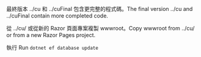 <span data-ttu-id="62518-101">最終版本 ../cu 和 ../cuFinal 包含更完整的程式碼。</span><span class="sxs-lookup"><span data-stu-id="62518-101">The final version ../cu and ../cuFinal contain more completed code.</span></span>

<span data-ttu-id="62518-102">從 ../cu/ 或從新的 Razor 頁面專案複製 wwwroot。</span><span class="sxs-lookup"><span data-stu-id="62518-102">Copy wwwroot from ../cu/ or from a new Razor Pages project.</span></span>

<span data-ttu-id="62518-103">執行 </span><span class="sxs-lookup"><span data-stu-id="62518-103">Run `dotnet ef database update`</span></span>
